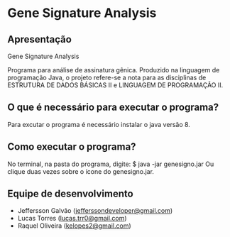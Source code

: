 Gene Signature Analysis
=========

## Apresentação ##

Gene Signature Analysis

Programa para análise de assinatura gênica. Produzido na linguagem de programação Java, o projeto refere-se a nota para as disciplinas de ESTRUTURA DE DADOS BÁSICAS II e LINGUAGEM DE PROGRAMAÇÃO II.

## O que é necessário para executar o programa? ##

Para excutar o programa é necessário instalar o java versão 8. 

## Como executar o programa? ##

No terminal, na pasta do programa, digite:
$ java -jar genesigno.jar
Ou clique duas vezes sobre o ícone do genesigno.jar.

## Equipe de desenvolvimento ##

* Jeffersson Galvão (jefferssondeveloper@gmail.com)
* Lucas Torres (lucas.trr0@gmail.com)
* Raquel Oliveira (kelopes2@gmail.com)
